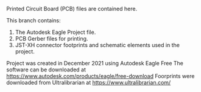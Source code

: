 Printed Circuit Board (PCB) files are contained here.

This branch contains:
1) The Autodesk Eagle Project file.
2) PCB Gerber files for printing.
3) JST-XH connector footprints and schematic elements used in the project.

Project was created in December 2021 using Autodesk Eagle Free
The software can be downloaded at https://www.autodesk.com/products/eagle/free-download
Foorprints were downloaded from Ultralibrarian at https://www.ultralibrarian.com/
